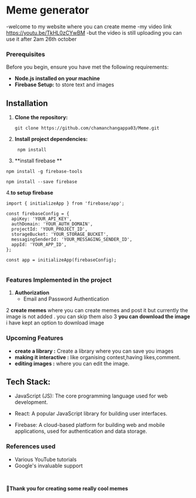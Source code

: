 # Meme generator
-welcome to my website where you can create meme
-my video link https://youtu.be/TkHL0zCYwBM
-but the video is still uploading you can use it after 2am 26th october
### Prerequisites
Before you begin, ensure you have met the following requirements:

- **Node.js installed on your machine**
- **Firebase Setup:** to store text  and images 



## Installation

1. **Clone the repository:**

   ```
   git clone https://github.com/chamanchangappa03/Meme.git
   ```

2. **Install project dependencies:**

   ```
    npm install
   ```

   
3. **install firebase **
  ```
  npm install -g firebase-tools
  ```
  ```
 npm install --save firebase

  ```
4.**to setup firebase**
```
import { initializeApp } from 'firebase/app';

const firebaseConfig = {
  apiKey: 'YOUR_API_KEY',
  authDomain: 'YOUR_AUTH_DOMAIN',
  projectId: 'YOUR_PROJECT_ID',
  storageBucket: 'YOUR_STORAGE_BUCKET',
  messagingSenderId: 'YOUR_MESSAGING_SENDER_ID',
  appId: 'YOUR_APP_ID',
};

const app = initializeApp(firebaseConfig);


```

   
### Features Implemented in the project 

1. **Authorization**
   - Email and Password Authentication
   
2 **create memes**
 where you can create memes
 and post it but currently the image is not added .
 you can skip them also
3 **you can download the image**
    i have kept an option to download image
### Upcoming Features
- **create a library :** Create a library where you can save you images 
- **making it interactive :** like organising contest,having likes,comment.
- **editing images :** where you can edit the image. 
## Tech Stack:
- JavaScript (JS): The core programming language used for web development.
- React: A popular JavaScript library for building user interfaces.

- Firebase: A cloud-based platform for building web and mobile applications, used for authentication and data storage.


### References used



- Various YouTube tutorials
- Google's invaluable support

<br>

**🌟Thank you for creating some really cool memes**
